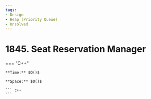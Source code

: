 ```yaml
---
tags:
- Design
- Heap (Priority Queue)
- Unsolved
---
```



# 1845. Seat Reservation Manager

=== "C++"

    **Time:** $O()$

    **Space:** $O()$

    ``` c++
    ```